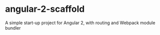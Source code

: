 # angular-2-scaffold
A simple start-up project for Angular 2, with routing and Webpack module bundler
